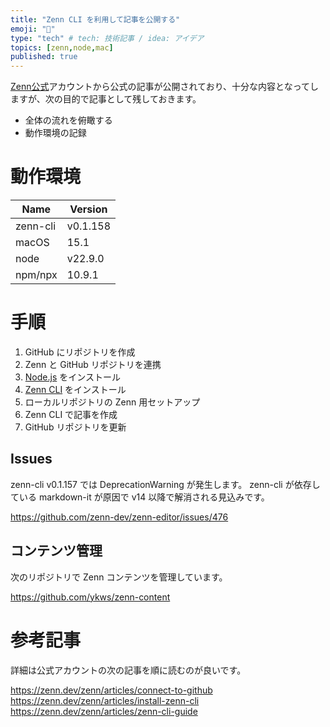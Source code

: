 ```yaml
---
title: "Zenn CLI を利用して記事を公開する"
emoji: "🐥"
type: "tech" # tech: 技術記事 / idea: アイデア
topics: [zenn,node,mac]
published: true
---
```


[Zenn公式](https://zenn.dev/zenn)アカウントから公式の記事が公開されており、十分な内容となってしますが、次の目的で記事として残しておきます。

- 全体の流れを俯瞰する
- 動作環境の記録

# 動作環境

| Name | Version |
| ---- | ------- |
| zenn-cli | v0.1.158 |
| macOS | 15.1 |
| node | v22.9.0 |
| npm/npx | 10.9.1 |

# 手順

1. GitHub にリポジトリを作成
2. Zenn と GitHub リポジトリを連携
3. [Node.js](https://nodejs.org/en/) をインストール
4. [Zenn CLI](https://github.com/zenn-dev/zenn-editor) をインストール
5. ローカルリポジトリの Zenn 用セットアップ
6. Zenn CLI で記事を作成
7. GitHub リポジトリを更新

## Issues

zenn-cli v0.1.157 では DeprecationWarning が発生します。 zenn-cli が依存している markdown-it が原因で v14 以降で解消される見込みです。

https://github.com/zenn-dev/zenn-editor/issues/476

## コンテンツ管理
次のリポジトリで Zenn コンテンツを管理しています。

https://github.com/ykws/zenn-content

# 参考記事
詳細は公式アカウントの次の記事を順に読むのが良いです。

https://zenn.dev/zenn/articles/connect-to-github
https://zenn.dev/zenn/articles/install-zenn-cli
https://zenn.dev/zenn/articles/zenn-cli-guide
